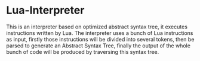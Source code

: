 # Lua-Interpreter
This is an interpreter based on optimized abstract syntax tree, it executes instructions written by Lua. The interpreter uses a bunch of Lua instructions as input, firstly those instructions will be divided into several tokens, then be parsed to generate an Abstract Syntax Tree, finally the output of the whole bunch of code will be produced by traversing this syntax tree.

